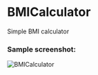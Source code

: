 # BMICalculator
Simple BMI calculator

### Sample screenshot:
![BMICalculator](BMICalculator/BMICalculator/BMI_Calculator_sample_image1.jpg)
